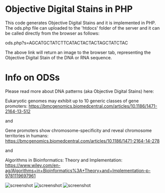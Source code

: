 # Objective Digital Stains in PHP
This code generates Objective Digital Stains and it is implemented in PHP. The ods.php file can uploaded to the 'htdocs' folder of the server and it can be called directly from the browser as follows:

ods.php?s=AGCATGCTATCTTCATACTACTACTAGCTATCTAC

The above link will return an image to the browser tab, representing the Objective Digital Stain of the DNA or RNA sequence.

# Info on ODSs
 Please read more about DNA patterns (aka Objective Digital Stains) here:
 
 Eukaryotic genomes may exhibit up to 10 generic classes of gene promoters: 
 https://bmcgenomics.biomedcentral.com/articles/10.1186/1471-2164-13-512
 
 and 
 
 Gene promoters show chromosome-specificity and reveal chromosome territories in humans:
 https://bmcgenomics.biomedcentral.com/articles/10.1186/1471-2164-14-278
 
 and
 
 Algorithms in Bioinformatics: Theory and Implementation:
 https://www.wiley.com/en-ag/Algorithms+in+Bioinformatics%3A+Theory+and+Implementation-p-9781119697961
 
 ![screenshot]()
 ![screenshot]()
 ![screenshot]()
 
